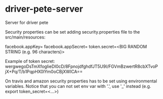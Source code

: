 # driver-pete-server
Server for driver pete


Security properties can be set adding security.properties file to the src/main/resources:

facebook.appKey=<YOUR FACEBOOK APP ID>
facebook.appSecret=<YOUR FACEBOOK APP SECRET>
token.secret=<BIG RANDOM STRING (e.g. 96 characters)>


Example of token secret:
wergwegoDsTmXfogIieDI0cD/8FpnojdfghdfJT5U9I/FGVmBzwertR8cbXTvoPjX+Pq/T/b1PqpHX0lYm0oCBjXWICA==


On travis and amazon security properties has to be set using environmental variables.
Notice that you can not set env var with '.', use '_' instead (e.g. export token_secret=<...>)
